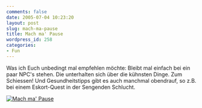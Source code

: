 ```yaml
---
comments: false
date: 2005-07-04 10:23:20
layout: post
slug: mach-ma-pause
title: Mach ma' Pause
wordpress_id: 258
categories:
- Fun
---
```


Was ich Euch unbedingt mal empfehlen möchte: Bleibt mal einfach bei ein paar NPC's stehen. Die unterhalten sich über die kühnsten Dinge. Zum Schiessen! Und Gesundheitstipps gibt es auch manchmal obendrauf, so z.B. bei einem Eskort-Quest in der Sengenden Schlucht.

[![Mach ma' Pause](http://photos12.flickr.com/23437648_59ff3561e2_o.jpg)](http://www.flickr.com/photos/walsweer/23437648/)
